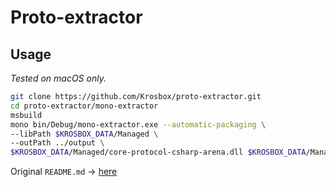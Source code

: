 # Proto-extractor

## Usage
*Tested on macOS only.*
```bash
git clone https://github.com/Krosbox/proto-extractor.git
cd proto-extractor/mono-extractor
msbuild
mono bin/Debug/mono-extractor.exe --automatic-packaging \
--libPath $KROSBOX_DATA/Managed \
--outPath ../output \
$KROSBOX_DATA/Managed/core-protocol-csharp-arena.dll $KROSBOX_DATA/Managed/core-protocol-csharp-catalog.dll $KROSBOX_DATA/Managed/core-protocol-csharp-collection.dll $KROSBOX_DATA/Managed/framework-protocol-csharp-common.dll
```

Original `README.md` -> [here](https://github.com/HearthSim/proto-extractor/blob/ff890981088108192acc68fe8a92c4cec7724e0c/README.md)

